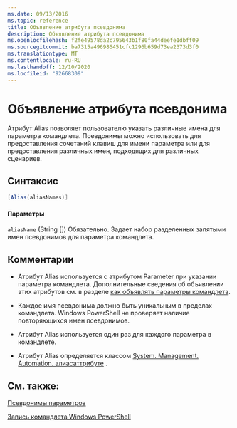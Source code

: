 ```yaml
---
ms.date: 09/13/2016
ms.topic: reference
title: Объявление атрибута псевдонима
description: Объявление атрибута псевдонима
ms.openlocfilehash: f2fe49578da2c795643b1f80fa44deefe1dbff09
ms.sourcegitcommit: ba7315a496986451cfc1296b659d73ea2373d3f0
ms.translationtype: MT
ms.contentlocale: ru-RU
ms.lasthandoff: 12/10/2020
ms.locfileid: "92668309"
---
```

# <a name="alias-attribute-declaration"></a>Объявление атрибута псевдонима

Атрибут Alias позволяет пользователю указать различные имена для параметра командлета. Псевдонимы можно использовать для предоставления сочетаний клавиш для имени параметра или для предоставления различных имен, подходящих для различных сценариев.

## <a name="syntax"></a>Синтаксис

```csharp
[Alias(aliasNames)]
```

#### <a name="parameters"></a>Параметры

`aliasName` (String []) Обязательно. Задает набор разделенных запятыми имен псевдонимов для параметра командлета.

## <a name="remarks"></a>Комментарии

- Атрибут Alias используется с атрибутом Parameter при указании параметра командлета. Дополнительные сведения об объявлении этих атрибутов см. в разделе [как объявлять параметры командлета](./how-to-declare-cmdlet-parameters.md).

- Каждое имя псевдонима должно быть уникальным в пределах командлета. Windows PowerShell не проверяет наличие повторяющихся имен псевдонимов.

- Атрибут Alias используется один раз для каждого параметра в командлете.

- Атрибут Alias определяется классом [System. Management. Automation. алиасаттрибуте](/dotnet/api/System.Management.Automation.AliasAttribute) .

## <a name="see-also"></a>См. также:

[Псевдонимы параметров](./parameter-aliases.md)

[Запись командлета Windows PowerShell](./writing-a-windows-powershell-cmdlet.md)
